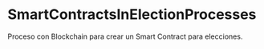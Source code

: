 # SmartContractsInElectionProcesses
Proceso con Blockchain para crear un Smart Contract para elecciones.
